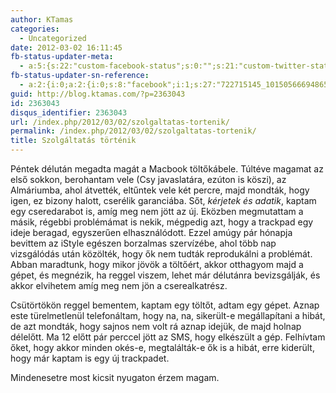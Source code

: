 ```yaml
---
author: KTamas
categories:
  - Uncategorized
date: 2012-03-02 16:11:45
fb-status-updater-meta:
  - a:5:{s:22:"custom-facebook-status";s:0:"";s:21:"custom-twitter-status";s:0:"";s:7:"fb-push";s:1:"1";s:7:"tw-push";s:1:"1";s:4:"push";s:1:"1";}
fb-status-updater-sn-reference:
  - a:2:{i:0;a:2:{i:0;s:8:"facebook";i:1;s:27:"722715145_10150566694865146";}i:1;a:2:{i:0;s:7:"twitter";i:1;s:19:"1.7559929508765E+17";}}
guid: http://blog.ktamas.com/?p=2363043
id: 2363043
disqus_identifier: 2363043
url: /index.php/2012/03/02/szolgaltatas-tortenik/
permalink: /index.php/2012/03/02/szolgaltatas-tortenik/
title: Szolgáltatás történik
---
```


Péntek délután megadta magát a Macbook töltőkábele. Túltéve magamat az első sokkon, berohantam vele (Csy javaslatára, ezúton is köszi), az Almáriumba, ahol átvették, eltűntek vele két percre, majd mondták, hogy igen, ez bizony halott, cserélik garanciába. Sőt, _kérjetek és adatik_, kaptam egy cseredarabot is, amíg meg nem jött az új. Eközben megmutattam a másik, régebbi problémámat is nekik, mégpedig azt, hogy a trackpad egy ideje beragad, egyszerűen elhasználódott. Ezzel amúgy pár hónapja bevittem az iStyle egészen borzalmas szervízébe, ahol több nap vizsgálódás után közölték, hogy ők nem tudták reprodukálni a problémát. Abban maradtunk, hogy mikor jövök a töltőért, akkor otthagyom majd a gépet, és megnézik, ha reggel viszem, lehet már délutánra bevizsgálják, és akkor elvihetem amíg meg nem jön a cserealkatrész.

Csütörtökön reggel bementem, kaptam egy töltőt, adtam egy gépet. Aznap este türelmetlenül telefonáltam, hogy na, na, sikerült-e megállapítani a hibát, de azt mondták, hogy sajnos nem volt rá aznap idejük, de majd holnap délelőtt. Ma 12 előtt pár perccel jött az SMS, hogy elkészült a gép. Felhívtam őket, hogy akkor minden okés-e, megtalálták-e ők is a hibát, erre kiderült, hogy már kaptam is egy új trackpadet.

Mindenesetre most kicsit nyugaton érzem magam.
